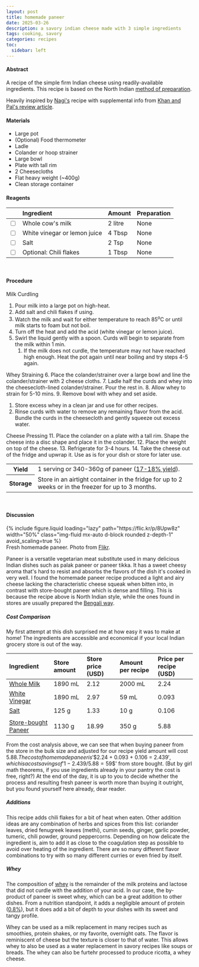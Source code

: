```yaml
---
layout: post
title: homemade paneer
date: 2025-03-26
description: a savory indian cheese made with 3 simple ingredients
tags: cooking, savory
categories: recipes
toc: 
  sidebar: left
---
```


#### Abstract

A recipe of the simple firm Indian cheese using readily-available ingredients. This recipe is based on the North Indian [method of preparation](https://en.wikipedia.org/wiki/Paneer).

Heavily inspired by [Nagi's](https://www.recipetineats.com/how-to-make-paneer-fresh-indian-cheese/) recipe with supplemental info from [Khan and Pal's review article](https://pmc.ncbi.nlm.nih.gov/articles/PMC3551056/pdf/13197_2011_Article_247.pdf).

#### Materials

- Large pot
- (Optional) Food thermometer
- Ladle
- Colander or hoop strainer
- Large bowl
- Plate with tall rim
- 2 Cheesecloths
- Flat heavy weight (~400g)
- Clean storage container

#### Reagents

||Ingredient|Amount|Preparation|
|:---|:---|:---|:---|
|<input type="checkbox">|Whole cow's milk|2 litre|None|
|<input type="checkbox">|White vinegar or lemon juice|4 Tbsp|None|
|<input type="checkbox">|Salt|2 Tsp|None|
|<input type="checkbox">|Optional: Chili flakes|1 Tbsp|None|

<br>

#### Procedure

Milk Curdling
1. Pour milk into a large pot on high-heat.
2. Add salt and chili flakes if using.
3. Watch the milk and wait for either temperature to reach 85<sup>o</sup>C or until milk starts to foam but not boil.
4. Turn off the heat and add the acid (white vinegar or lemon juice). 
5. Swirl the liquid gently with a spoon. Curds will begin to separate from the milk within 1 min.
   1. If the milk does not curdle, the temperature may not have reached high enough. Heat the pot again until near boiling and try steps 4-5 again.

Whey Straining
6. Place the colander/strainer over a large bowl and line the colander/strainer with 2 cheese cloths.
7. Ladle half the curds and whey into the cheesecloth-lined colander/strainer. Pour the rest in.
8. Allow whey to strain for 5-10 mins.
9. Remove bowl with whey and set aside.
   1.  Store excess whey in a clean jar and use for other recipes.
10. Rinse curds with water to remove any remaining flavor from the acid. Bundle the curds in the cheesecloth and gently squeeze out excess water.

Cheese Pressing
11. Place the colander on a plate with a tall rim. Shape the cheese into a disc shape and place it in the colander.
12. Place the weight on top of the cheese.
13. Refrigerate for 3-4 hours.
14. Take the cheese out of the fridge and upwrap it. Use as is for your dish or store for later use.

   
<table>
  <tr>
    <th>Yield</th>
    <td>1 serving or 340-360g of paneer (<a href="https://pmc.ncbi.nlm.nih.gov/articles/PMC3551056/pdf/13197_2011_Article_247.pdf">17-18% yield</a>).</td>
  </tr>
  <tr>
    <th>Storage</th>
    <td>Store in an airtight container in the fridge for up to 2 weeks or in the freezer for up to 3 months.</td>
  </tr>
</table><br>


#### Discussion

<div class="row mt-3">
    <div class="col-sm mt-3 mt-md-0">
        {% include figure.liquid 
        loading="lazy" 
        path="https://flic.kr/p/8Upw8z" 
        width="50%" 
        class="img-fluid mx-auto d-block rounded z-depth-1" 
        avoid_scaling=true %}
    </div>
</div>
<div class="caption">
    Fresh homemade paneer. Photo from <a href="https://www.flickr.com/photos/85934826@N00/5187544103">Flikr</a>.
</div>

Paneer is a versatile vegetarian meat substitute used in many delicious Indian dishes such as palak paneer or paneer tikka. It has a sweet cheesy aroma that's hard to resist and absorbs the flavors of the dish it's cooked in very well. I found the homemade paneer recipe produced a light and airy cheese lacking the characteristic cheese squeak when bitten into, in contrast with store-bought paneer which is dense and filling. This is because the recipe above is North Indian style, while the ones found in stores are usually prepared the [Bengali way](https://en.wikipedia.org/wiki/Paneer).

##### Cost Comparison

My first attempt at this dish surprised me at how easy it was to make at home! The ingredients are accessible and economical if your local Indian grocery store is out of the way.

|Ingredient|Store amount|Store price (USD)|Amount per recipe|Price per recipe (USD)|
|:---|:---|:---|:---|:---|
|[Whole Milk](https://www.walmart.com/ip/Great-Value-Milk-Whole-Vitamin-D-Half-Gallon-Plastic-Jug/)|1890 mL|2.12|2000 mL|2.24|
|[White Vinegar](https://www.walmart.com/ip/Great-Value-Distilled-White-Vinegar-64-fl-oz/)|1890 mL|2.97|59 mL|0.093|
|[Salt](https://www.walmart.com/ip/Morton-Sea-Salt-Fine-4-4-Ounce/)|125 g|1.33|10 g|0.106|
||||||
|[Store-bought Paneer](https://spiceboxgrocery.com/products/gopi-paneer)|1130 g|18.99|350 g|5.88|

From the cost analysis above, we can see that when buying paneer from the store in the bulk size and adjusted for our recipe yield amount will cost $5.88. The cost of homemade paneer is '$$2.24 + 0.093 + 0.106 = $2.439$$', which is a cost savings of '$$1 - 2.439 / 5.88 = 59%$$' from store bought. (But by girl math theorems, if you use ingredients already in your pantry the cost is free, right?) At the end of the day, it is up to you to decide whether the process and resulting fresh paneer is worth more than buying it outright, but you found yourself here already, dear reader.

##### Additions

This recipe adds chili flakes for a bit of heat when eaten. Other addition ideas are any combination of herbs and spices from this list: coriander leaves, dried fenugreek leaves (methi), cumin seeds, ginger, garlic powder, tumeric, chili powder, ground peppercorns. Depending on how delicate the ingredient is, aim to add it as close to the coagulation step as possible to avoid over heating of the ingredient. There are so many different flavor combinations to try with so many different curries or even fried by itself.

##### Whey

The composition of [whey](https://en.wikipedia.org/wiki/Whey) is the remainder of the milk proteins and lactose that did not curdle with the addition of your acid. In our case, the by-product of paneer is sweet whey, which can be a great addition to other dishes. From a nutrition standpoint, it adds a negligible amount of protein ([0.8%](https://en.wikipedia.org/wiki/Whey#Composition)), but it does add a bit of depth to your dishes with its sweet and tangy profile. 

Whey can be used as a milk replacement in many recipes such as smoothies, protein shakes, or my favorite, overnight oats. The flavor is reminiscent of cheese but the texture is closer to that of water. This allows whey to also be used as a water replacement in savory recipes like soups or breads. The whey can also be furtehr processed to produce ricotta, a whey cheese.